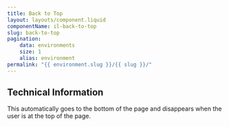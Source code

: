```yaml
---
title: Back to Top
layout: layouts/component.liquid
componentName: il-back-to-top
slug: back-to-top
pagination:
    data: environments
    size: 1
    alias: environment
permalink: "{{ environment.slug }}/{{ slug }}/"
---
```

<div class="template-information" data-name="default">
</div>

## Technical Information

This automatically goes to the bottom of the page and disappears when the user is at the top of the page. 